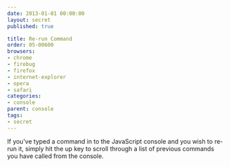 ```yaml
---
date: 2013-01-01 00:00:00
layout: secret
published: true

title: Re-run Command
order: 05-00600
browsers:
- chrome
- firebug
- firefox
- internet-explorer
- opera
- safari
categories:
- console
parent: console
tags:
- secret
---
```


<p>If you've typed a command in to the JavaScript console and you wish to re-run it, simply hit the up key to scroll through a list of previous commands you have called from the console.</p>